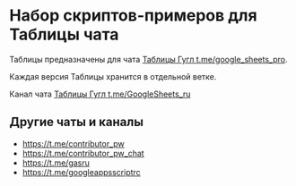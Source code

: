 # Набор скриптов-примеров для Таблицы чата

Таблицы предназначены для чата [Таблицы Гугл t.me/google_sheets_pro](https://t.me/+NHGzW9iDejBkOTFi).

Каждая версия Таблицы хранится в отдельной ветке.

Канал чата [Таблицы Гугл t.me/GoogleSheets_ru](https://t.me/+vG_-YqkVKZBlZjQy)

## Другие чаты и каналы

- https://t.me/contributor_pw
- https://t.me/contributor_pw_chat
- https://t.me/gasru
- https://t.me/googleappsscriptrc
